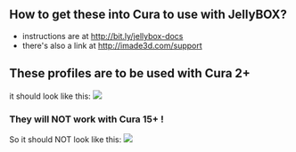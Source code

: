 ## How to get these into Cura to use with JellyBOX?
- instructions are at http://bit.ly/jellybox-docs
- there's also a link at http://imade3d.com/support

## These profiles are to be used with Cura 2+

it should look like this:
![](http://i.imgur.com/tZ2HREt.png)



### They will NOT work with Cura 15+ !

So it should NOT look like this:
![](http://i.imgur.com/HA2Wg8g.png)
